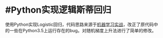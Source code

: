 # #Python实现逻辑斯蒂回归
使用Python实现Logistic回归，代码思路来源于[机器学习实战](https://github.com/pbharrin/machinelearninginaction)，改正了原代码中的一些在Python3.5上运行存在的bug。对随机梯度上升法进行了简单的修改。